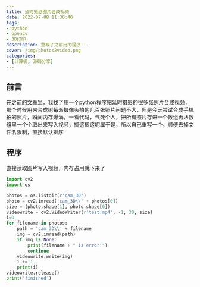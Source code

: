 ```yaml
---
title: 延时摄影图片合成视频
date: 2022-07-08 11:30:40
tags:
- python
- opencv
- 3D打印
description: 重写了之前用的程序...
cover: /img/photos2video.png
categories: 
- [计算机, 源码分享]
---
```

## 前言
在[之前的文章](http://triority.cn/2022/05/17/arduino-voltmeter/#%E6%AF%8F%E5%B1%82%E7%85%A7%E7%89%87%E5%90%88%E6%88%90%E8%A7%86%E9%A2%91 "之前的文章")里，我找了用一个python程序把延时摄影的很多张照片合成视频，那个时候用来合成树莓派摄像头拍的几百张照片问题不大，但是今天尝试合成手机拍的照片，瞬间内存爆满，一看代码，气死个人，把所有照片存进一个数组再从数组里一个个取出来写入视频，搁这搁这呢属于是，所以自己重写一个，顺便去掉文件名限制，直接默认排序
## 程序
直接读取图片写入视频，内存占用就下来了
```python
import cv2
import os

photos = os.listdir(r'cam_3D')
photo = cv2.imread('cam_3D\\' + photos[0])
size = (photo.shape[1], photo.shape[0])
videowrite = cv2.VideoWriter(r'test.mp4', -1, 30, size)
i=0
for filename in photos:
    path = 'cam_3D\\' + filename
    img = cv2.imread(path)
    if img is None:
        print(filename + " is error!")
        continue
    videowrite.write(img)
    i += 1
    print(i)
videowrite.release()
print('finished')
```